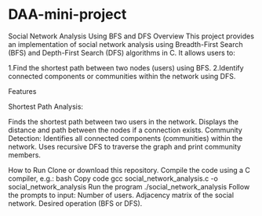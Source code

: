 # DAA-mini-project

Social Network Analysis Using BFS and DFS
Overview
This project provides an implementation of social network analysis using Breadth-First Search (BFS) and Depth-First Search (DFS) algorithms in C. 
It allows users to:

1.Find the shortest path between two nodes (users) using BFS.
2.Identify connected components or communities within the network using DFS.

Features

Shortest Path Analysis:

Finds the shortest path between two users in the network.
Displays the distance and path between the nodes if a connection exists.
Community Detection:
Identifies all connected components (communities) within the network.
Uses recursive DFS to traverse the graph and print community members.

How to Run
Clone or download this repository.
Compile the code using a C compiler, e.g.:
bash
Copy code
gcc social_network_analysis.c -o social_network_analysis
Run the program
./social_network_analysis
Follow the prompts to input:
Number of users.
Adjacency matrix of the social network.
Desired operation (BFS or DFS).



